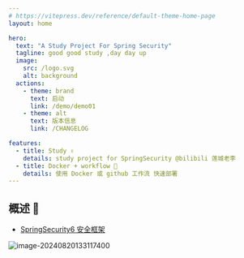 ```yaml
---
# https://vitepress.dev/reference/default-theme-home-page
layout: home

hero:
  text: "A Study Project For Spring Security"
  tagline: good good study ,day day up
  image:
    src: /logo.svg
    alt: background
  actions:
    - theme: brand
      text: 启动
      link: /demo/demo01
    - theme: alt
      text: 版本信息
      link: /CHANGELOG

features:
  - title: Study ✌️
    details: study project for SpringSecurity @bilibili 莲城老李
  - title: Docker + workflow 🔨
    details: 使用 Docker 或 github 工作流 快速部署
---
```


## 概述 🥶

- [SpringSecurity6 安全框架](https://space.bilibili.com/383566149/channel/collectiondetail?sid=3407924)

![image-20240820133117400](https://mcdd-dev-1311841992.cos.ap-beijing.myqcloud.com/assets/202408201555951.png)
